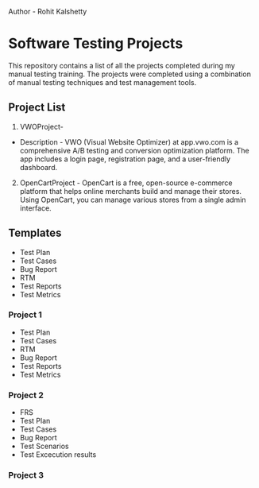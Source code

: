 Author - Rohit Kalshetty

# Software Testing Projects
This repository contains a list of all the projects completed during my manual testing training. The projects were completed using a combination of manual testing techniques and test management tools.

## Project List

1. VWOProject-
- Description - VWO (Visual Website Optimizer) at app.vwo.com is a comprehensive A/B testing 
                and conversion optimization platform. The app includes a login page, registration 
                page, and a user-friendly dashboard.

2. OpenCartProject - OpenCart is a free, open-source e-commerce platform that helps online merchants 
                     build and manage their stores. Using OpenCart, you can manage various stores 
                     from a single admin interface.



## Templates
- Test Plan
- Test Cases
- Bug Report
- RTM
- Test Reports
- Test Metrics


### Project 1
- Test Plan
- Test Cases
- RTM
- Bug Report
- Test Reports
- Test Metrics

### Project 2
- FRS
- Test Plan
- Test Cases
- Bug Report
- Test Scenarios
- Test Excecution results

### Project 3


